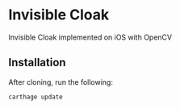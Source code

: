 # Invisible Cloak
Invisible Cloak implemented on iOS with OpenCV

## Installation

After cloning, run the following:
```bash
carthage update
````

